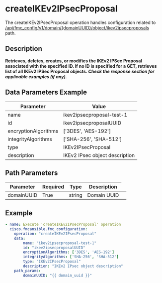# createIKEv2IPsecProposal

The createIKEv2IPsecProposal operation handles configuration related to [/api/fmc_config/v1/domain/{domainUUID}/object/ikev2ipsecproposals](/paths//api/fmc_config/v1/domain/{domain_uuid}/object/ikev2ipsecproposals.md) path.&nbsp;
## Description
**Retrieves, deletes, creates, or modifies the IKEv2 IPSec Proposal associated with the specified ID. If no ID is specified for a GET, retrieves list of all IKEv2 IPSec Proposal objects. _Check the response section for applicable examples (if any)._**

## Data Parameters Example
| Parameter | Value |
| --------- | -------- |
| name | ikev2ipsecproposal-test-1 |
| id | ikev2ipsecproposalUUID |
| encryptionAlgorithms | ['3DES', 'AES-192'] |
| integrityAlgorithms | ['SHA-256', 'SHA-512'] |
| type | IKEv2IPsecProposal |
| description | IKEv2 IPsec object description |

## Path Parameters
| Parameter | Required | Type | Description |
| --------- | -------- | ---- | ----------- |
| domainUUID | True | string <td colspan=3> Domain UUID |

## Example
```yaml
- name: Execute 'createIKEv2IPsecProposal' operation
  cisco.fmcansible.fmc_configuration:
    operation: "createIKEv2IPsecProposal"
    data:
        name: "ikev2ipsecproposal-test-1"
        id: "ikev2ipsecproposalUUID"
        encryptionAlgorithms: ['3DES', 'AES-192']
        integrityAlgorithms: ['SHA-256', 'SHA-512']
        type: "IKEv2IPsecProposal"
        description: "IKEv2 IPsec object description"
    path_params:
        domainUUID: "{{ domain_uuid }}"

```